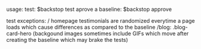 usage:
test: $backstop test
aprove a baseline: $backstop approve

test exceptions:
/ homepage testimonials are randomized everytime a page loads which cause differences as compared to the baseline
/blog: .blog-card-hero (backgound images sometimes include GIFs which move after creating the baseline which may brake the tests)
